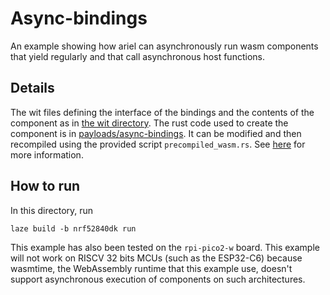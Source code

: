 # Async-bindings

An example showing how ariel can asynchronously run wasm components that yield regularly and that call asynchronous host functions.

## Details

The wit files defining the interface of the bindings and the contents of the component as in [the wit directory](../../wit/). The rust code used to create the component is in [payloads/async-bindings](../../payloads/async-bindings/). It can be modified and then recompiled using the provided script `precompiled_wasm.rs`. See [here](../../README.md#compiling-or-recompiling-payloads) for more information.


## How to run

In this directory, run
```
laze build -b nrf52840dk run
```

This example has also been tested on the `rpi-pico2-w` board. This example will not work on RISCV 32 bits MCUs (such as the ESP32-C6) because wasmtime, the WebAssembly runtime that this example use, doesn't support asynchronous execution of components on such architectures.